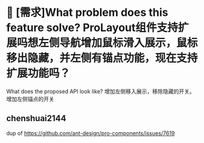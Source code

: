 # 👑 [需求]What problem does this feature solve? ProLayout组件支持扩展吗想左侧导航增加鼠标滑入展示，鼠标移出隐藏，并左侧有锚点功能，现在支持扩展功能吗？

What does the proposed API look like?
增加左侧移入展示，移除隐藏的开关。增加左侧锚点的开关

## chenshuai2144

dup of https://github.com/ant-design/pro-components/issues/7619
